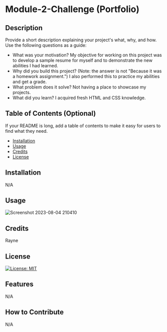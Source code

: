 # Module-2-Challenge (Portfolio)

## Description

Provide a short description explaining your project's what, why, and how. Use the following questions as a guide:

- What was your motivation?
My objective for working on this project was to develop a sample resume for myself and to demonstrate the new abilities I had learned. 
- Why did you build this project? (Note: the answer is not "Because it was a homework assignment.")
I also performed this to practice my abilities and get a grade.
- What problem does it solve?
Not having a place to showcase my projects.
- What did you learn?
I acquired fresh HTML and CSS knowledge.

## Table of Contents (Optional)

If your README is long, add a table of contents to make it easy for users to find what they need.

- [Installation](#installation)
- [Usage](#usage)
- [Credits](#credits)
- [License](#license)

## Installation

N/A

## Usage

![Screenshot 2023-08-04 210410](https://github.com/NormallyRayne/Module-2-Challenge/assets/80601826/315894da-06c1-4415-896e-7ae19647abb8)


## Credits
 Rayne

## License

 [![License: MIT](https://img.shields.io/badge/License-MIT-yellow.svg)](https://opensource.org/licenses/MIT)
 
## Features

N/A

## How to Contribute

N/A

